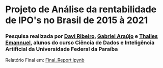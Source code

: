 # Projeto de Análise da rentabilidade de IPO's no Brasil de 2015 à 2021
### Pesquisa realizada por [Davi Ribeiro](https://github.com/davirpp), [Gabriel Araújo](https://github.com/Gabriel-Arauj0) e [Thalles Emannuel](https://github.com/emann-u-el), alunos do curso Ciência de Dados e Inteligência Artificial da Universidade Federal da Paraíba
Relatório Final em: [Final_Report.ipynb](https://github.com/davirpp/IPO_Analysis/blob/master/Final_Report.ipynb)
